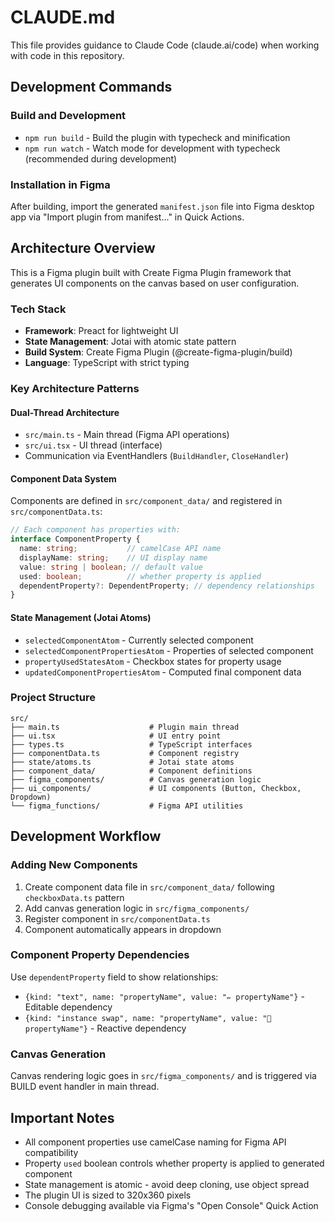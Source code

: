 # CLAUDE.md

This file provides guidance to Claude Code (claude.ai/code) when working with code in this repository.

## Development Commands

### Build and Development
- `npm run build` - Build the plugin with typecheck and minification
- `npm run watch` - Watch mode for development with typecheck (recommended during development)

### Installation in Figma
After building, import the generated `manifest.json` file into Figma desktop app via "Import plugin from manifest..." in Quick Actions.

## Architecture Overview

This is a Figma plugin built with Create Figma Plugin framework that generates UI components on the canvas based on user configuration.

### Tech Stack
- **Framework**: Preact for lightweight UI
- **State Management**: Jotai with atomic state pattern
- **Build System**: Create Figma Plugin (@create-figma-plugin/build)
- **Language**: TypeScript with strict typing

### Key Architecture Patterns

#### Dual-Thread Architecture
- `src/main.ts` - Main thread (Figma API operations)
- `src/ui.tsx` - UI thread (interface)
- Communication via EventHandlers (`BuildHandler`, `CloseHandler`)

#### Component Data System
Components are defined in `src/component_data/` and registered in `src/componentData.ts`:
```typescript
// Each component has properties with:
interface ComponentProperty {
  name: string;           // camelCase API name
  displayName: string;    // UI display name  
  value: string | boolean; // default value
  used: boolean;          // whether property is applied
  dependentProperty?: DependentProperty; // dependency relationships
}
```

#### State Management (Jotai Atoms)
- `selectedComponentAtom` - Currently selected component
- `selectedComponentPropertiesAtom` - Properties of selected component  
- `propertyUsedStatesAtom` - Checkbox states for property usage
- `updatedComponentPropertiesAtom` - Computed final component data

### Project Structure
```
src/
├── main.ts                    # Plugin main thread
├── ui.tsx                     # UI entry point
├── types.ts                   # TypeScript interfaces
├── componentData.ts           # Component registry
├── state/atoms.ts             # Jotai state atoms
├── component_data/            # Component definitions
├── figma_components/          # Canvas generation logic
├── ui_components/             # UI components (Button, Checkbox, Dropdown)
└── figma_functions/           # Figma API utilities
```

## Development Workflow

### Adding New Components
1. Create component data file in `src/component_data/` following `checkboxData.ts` pattern
2. Add canvas generation logic in `src/figma_components/`
3. Register component in `src/componentData.ts`
4. Component automatically appears in dropdown

### Component Property Dependencies
Use `dependentProperty` field to show relationships:
- `{kind: "text", name: "propertyName", value: "✏️ propertyName"}` - Editable dependency
- `{kind: "instance swap", name: "propertyName", value: "🔁 propertyName"}` - Reactive dependency

### Canvas Generation
Canvas rendering logic goes in `src/figma_components/` and is triggered via BUILD event handler in main thread.

## Important Notes

- All component properties use camelCase naming for Figma API compatibility
- Property `used` boolean controls whether property is applied to generated component
- State management is atomic - avoid deep cloning, use object spread
- The plugin UI is sized to 320x360 pixels
- Console debugging available via Figma's "Open Console" Quick Action